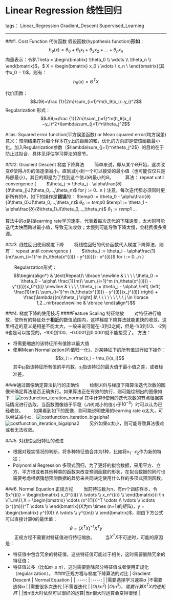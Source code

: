 ﻿# Linear Regression 线性回归

tags： Linear_Regression Gradient_Descent Supervised_Learning

---

###1. Cost Function 代价函数
假设函数(hypothesis function)**形如**：
$$h_\theta(x) = \theta_0 + \theta_1x_1 + \theta_2x_2 + ... + \theta_nx_n$$
向量表示：令$\Theta = \begin{bmatrix}
            \theta_0 \\
            \vdots \\
            \theta_n \\
           \end{bmatrix}$，$
            X = \begin{bmatrix}
            x_0 \\
            \vdots \\
            x_n \\
           \end{bmatrix}(其中x_0 = 1)$，则有：
$$h_\theta(x) = \Theta^TX$$
           
代价函数：
$$J(θ)=\frac {1}{2m}\sum_{i=1}^m(h_θ(x_i)−y_i)^2$$
Regularization 形式：
$$J(θ)=\frac {1}{2m}\sum_{i=1}^m(h_θ(x_i)−y_i)^2+\lambda\sum_{j=1}^n\theta_j^2$$

Alias: Squared error function(平方误差函数) 
       or Mean squared error(均方误差)
意义：预测结果在对每个样本在y上的距离的和，优化的方向即是使该函数最小化。加入Regularization参数（$\lambda\sum_{j=1}^n\theta_j^2$）的目的在于防止过拟合，具体见评估学习算法的章节。

###2. Gradient Descent 梯度下降算法
　　简单来说，即从某个$\Theta$开始，逐次改变$\Theta$使得$J(\theta)$的值逐渐减小，直到减小到一个可以接受的最小值（也可能仅仅只是局部最小）。其目的即是为了找到这个使$J(\theta)$最小的$\Theta$。
　　
算法：
    repeat until convergence {
        　　$\theta_j := \theta_j - \alpha\frac{∂}{∂\theta_j}J(\theta_0,...,\theta_n)$  for j := 0...n
    }
注意，每次迭代都必须同时更新所有的$\theta$，如下的操作是**错误**的：
$temp0 := \theta_0 - \alpha\frac{∂}{∂\theta_0}J(\theta_0,...,\theta_n)$
$\theta_0 := temp0$
$temp1 := \theta_1 - \alpha\frac{∂}{∂\theta_1}J(\theta_0,...,\theta_n)$
$\theta_1 := temp1$
$...$

算法中的$\alpha$是指learning rate学习速率，代表着每次迭代的下降速度，太大则可能迭代太快而跨过最小值，导致无法收敛；太慢则可能导致下降太慢，会耗费很多资源。

###3. 线性回归使用梯度下降
　　将线性回归的代价函数代入梯度下降算法，则有：
    repeat until convergence {
        　　$\theta_i := \theta_i - \alpha\frac{1}{m}\sum_{i=1}^m (h_\theta(x^{(i)} - y^{(i)})) · x^{(i)}$  for i := 0...n
    }
    
　　Regularzation形式：
$$\begin{align*} & \text{Repeat}\ \lbrace \newline & \ \ \ \ \theta_0 := \theta_0 - \alpha\ \frac{1}{m}\ \sum_{i=1}^m (h_\theta(x^{(i)}) - y^{(i)})x_0^{(i)} \newline & \ \ \ \ \theta_j := \theta_j - \alpha\ \left[ \left( \frac{1}{m}\ \sum_{i=1}^m (h_\theta(x^{(i)}) - y^{(i)})x_j^{(i)} \right) + \frac{\lambda}{m}\theta_j \right] &\ \ \ \ \ \ \ \ \ \ j \in \lbrace 1,2...n\rbrace\newline & \rbrace \end{align*}$$
    
    
###4. 梯度下降的使用技巧
####Feature Scaling 特征缩放
　　对特征进行缩放，使所有的特征处于**相近**的数值范围内，这样梯度下降算法就能更快的收敛。这里相近的意义是相差不能太大，一般来说可能在-3到3之间，但是-1/3到1/3、-2到6也是可以接受的，-100到100、-0.0001到0.0001就不能接受了。
方法：
* 将需要缩放的该特征所有值除以最大值
* 使用Mean Normalization(均值归一化)，对某特征下的所有值进行如下操作：
$$x_i := \frac{x_i - \mu_i}{s_i}$$
其中$\mu_i$指该特征所有值的平均数，$s_i$指该特征的最大值于最小值之差，或者标准差。

####通过图像确定算法执行的正确性
　　绘制$J(\theta)$与梯度下降算法迭代次数的图像来确定算法是否正确执行。如果算法正在有效的执行，则可能绘制出的图像如下：
![costfunction_iteration_normal](http://97.64.17.179:8615/ml/costfunction_iteration_normal.png)
其中计算θ使用的迭代次数的节点根据实际情况进行选取，当函数图像趋于平稳（$J(\theta)$减小的值小于$10^{-3}$）时可以认为已经收敛。
　　如果看到如下的图像，则可能说明使用的learning rate α太大，可以尝试减小α：
![costfunction_iteration_bigalpha1](http://97.64.17.179:8615/ml/costfunction_iteration_bigalpha1.png)   ![costfunction_iteration_bigalpha2](http://97.64.17.179:8615/ml/costfunction_iteration_bigalpha2.png)
　　另外如果α太小，则可能导致算法很难或者无法收敛。

###5. 对线性回归特征的改进
* 根据对现实情况的判断，将多种特征值合并为1种，比如将$x_1 · x_2$作为新的特征；
* Polynomial Regression 多项式回归，为了更好的拟合数据，采用平方、立方、平方根或者其他种类的函数来改变预测函数的形状，在拟合数据的同时也需要考虑根据猜想预测数据的趋势来共同决定使用什么样的多项式预测函数。

###6. Normal Equation 正规方程
　　当前特征数为n，有m个训练样本，令$x^{(i)} = \begin{bmatrix}
            x_0^{(i)} \\
            \vdots \\
            x_n^{(i)} \\
           \end{bmatrix}(i \in \{1..m\}),X = \begin{bmatrix}
           \cdots (x^{(1)})^T \cdots \\
           \vdots \\
           \cdots (x^{(m)})^T \cdots \\
           \end{bmatrix}(X为m \times (n+1)的矩阵)，y =                          \begin{bmatrix}
           y^{(0)} \\
           \vdots \\
           y^{(m)} \\
           \end{bmatrix}$，则由下方公式可以直接计算θ的最优值：
$$\theta = (X^TX)^{-1}X^Ty$$
　　正规方程不需要对特征值进行特征缩放。
　　当$X^TX$不可逆时，可能的原因是：
* 特征值中包含冗余的特征值，这些特征值可能过于相关，这时需要删除冗余的特征值；
* 特征值过多（比如$m \leq n$），这时需要删除部分特征值或者使用正规化（regularization）。
####正规方程与梯度下降算法的对比
| Gradient Descent          | Normal Equation               |
|     :----:                |     :----:                    |
|需要选择学习速率α          |不需要选择α                    |
|需要很多次迭代             |不需要迭代                     |
|$O(kn^2)$                  |$O(n^3)，需要计算X^TX的逆矩阵$ |
|当n很大时依然可以很好的运算|当n很大时运算会变得很慢        |
